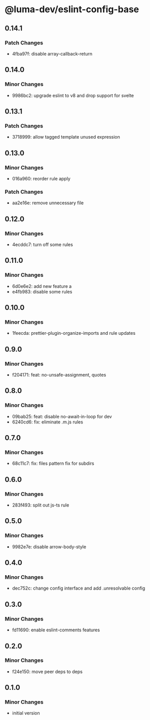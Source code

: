 # @luma-dev/eslint-config-base

## 0.14.1

### Patch Changes

- 4fba97f: disable array-callback-return

## 0.14.0

### Minor Changes

- 9986bc2: upgrade eslint to v8 and drop support for svelte

## 0.13.1

### Patch Changes

- 3718999: allow tagged template unused expression

## 0.13.0

### Minor Changes

- 016a960: reorder rule apply

### Patch Changes

- aa2e16e: remove unnecessary file

## 0.12.0

### Minor Changes

- 4ecddc7: turn off some rules

## 0.11.0

### Minor Changes

- 6d0e6e2: add new feature a
- e4fb983: disable some rules

## 0.10.0

### Minor Changes

- 1feecda: prettier-plugin-organize-imports and rule updates

## 0.9.0

### Minor Changes

- f204171: feat: no-unsafe-assignment, quotes

## 0.8.0

### Minor Changes

- 09bab25: feat: disable no-await-in-loop for dev
- 6240cd6: fix: eliminate .m.js rules

## 0.7.0

### Minor Changes

- 68c11c7: fix: files pattern fix for subdirs

## 0.6.0

### Minor Changes

- 283f493: split out js-ts rule

## 0.5.0

### Minor Changes

- 9982e7e: disable arrow-body-style

## 0.4.0

### Minor Changes

- dec752c: change config interface and add .unresolvable config

## 0.3.0

### Minor Changes

- fd11690: enable eslint-comments features

## 0.2.0

### Minor Changes

- f24e150: move peer deps to deps

## 0.1.0

### Minor Changes

- initial version
